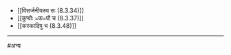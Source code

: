 - [[विसर्जनीयस्य सः (8.3.34)]]
- [[कुप्वोः ≍क≍पौ च (8.3.37)]]
- [[कस्कादिषु च (8.3.48)]]

---

#अन्य